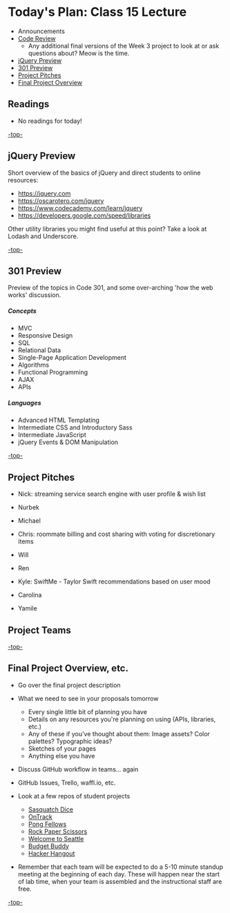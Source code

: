<a id="top"></a>

# Today's Plan: Class 15 Lecture

- Announcements
- [Code Review](#codereview)
	- Any additional final versions of the Week 3 project to look at or ask questions about? Meow is the time.
- [jQuery Preview](#jquery)
- [301 Preview](#301)
- [Project Pitches](#pitches)
- [Final Project Overview](#project)

## Readings

- No readings for today!

[-top-](#top)

<a id="jquery"></a>
## jQuery Preview

Short overview of the basics of jQuery and direct students to online resources:

- https://jquery.com
- https://oscarotero.com/jquery
- https://www.codecademy.com/learn/jquery
- https://developers.google.com/speed/libraries

Other utility libraries you might find useful at this point? Take a look at Lodash and Underscore.

[-top-](#top)

<a id="301"></a>
## 301 Preview

Preview of the topics in Code 301, and some over-arching 'how the web works' discussion.

##### Concepts
- MVC
- Responsive Design
- SQL
- Relational Data
- Single-Page Application Development
- Algorithms
- Functional Programming
- AJAX
- APIs

##### Languages
- Advanced HTML Templating
- Intermediate CSS and Introductory Sass
- Intermediate JavaScript
- jQuery Events & DOM Manipulation

[-top-](#top)

<a id="pitches"></a>
## Project Pitches

- Nick: streaming service search engine with user profile & wish list
- Nurbek
- Michael

- Chris: roommate billing and cost sharing with voting for discretionary items
- Will
- Ren

- Kyle: SwiftMe - Taylor Swift recommendations based on user mood
- Carolina
- Yamile

## Project Teams

[-top-](#top)

<a id="project"></a>
## Final Project Overview, etc.

- Go over the final project description
- What we need to see in your proposals tomorrow
  - Every single little bit of planning you have
  - Details on any resources you're planning on using (APIs, libraries, etc.)
  - Any of these if you've thought about them: Image assets? Color palettes? Typographic ideas?
  - Sketches of your pages
  - Anything else you have
- Discuss GitHub workflow in teams... again
- GitHub Issues, Trello, waffl.io, etc.
- Look at a few repos of student projects
    - [Sasquatch Dice](http://github.com/mmailman/dice-game/)
    - [OnTrack](http://github.com/jeffgebhardt/on-track/)
    - [Pong Fellows](https://github.com/shaallfar/PongFellows/)
    - [Rock Paper Scissors](https://github.com/jmalesh/final-project/)
    - [Welcome to Seattle](http://github.com/peterbreen/welcome-to-seattle/)
    - [Budget Buddy](http://github.com/stefuhnee/budget-buddy/)
    - [Hacker Hangout](http://github.com/ckperez/hackerhangout/)

- Remember that each team will be expected to do a 5-10 minute standup meeting at the beginning of each day. These will happen near the start of lab time, when your team is assembled and the instructional staff are free.

[-top-](#top)
